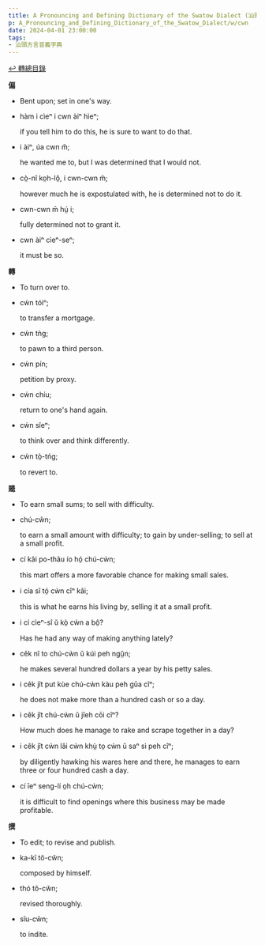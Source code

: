 ```yaml
---
title: A Pronouncing and Defining Dictionary of the Swatow Dialect (汕頭方言音義字典) / cwn
p: A_Pronouncing_and_Defining_Dictionary_of_the_Swatow_Dialect/w/cwn
date: 2024-04-01 23:00:00
tags: 
- 汕頭方言音義字典
---
```


[↩️ 轉總目錄](/A_Pronouncing_and_Defining_Dictionary_of_the_Swatow_Dialect)


**偏**
- Bent upon; set in one's way.

- hàm i cìeⁿ i cwn àiⁿ hìeⁿ;

  if you tell him to do this, he is sure to want to do that.

- i àiⁿ, úa cwn m̆;

  he wanted me to, but I was determined that I would not.

- cò̤-nî ko̤h-lô̤, i cwn-cwn m̆;

  however much he is expostulated with, he is determined not to do it.

- cwn-cwn m̄ hṳ́ i;

  fully determined not to grant it.

- cwn àiⁿ cìeⁿ-seⁿ;

  it must be so.

**轉**
- To turn over to.

- cẃn tóiⁿ;

  to transfer a mortgage.

- cẃn tǹg;

  to pawn to a third person.

- cẃn pín;

  petition by proxy.

- cẃn chíu;

  return to one's hand again.

- cẃn sĭeⁿ;

  to think over and think differently.

- cẃn tò̤-tńg;

  to revert to.

**贃**
- To earn small sums; to sell with difficulty.

- chú-cŵn;

  to earn a small amount with difficulty; to gain by under-selling; to sell at a small profit.

- cí kâi po-thâu ío hó̤ chú-cẁn;

  this mart offers a more favorable chance for making small sales.

- i cía sĭ tó̤ cẁn cîⁿ kâi;

  this is what he earns his living by, selling it at a small profit.

- i cí cìeⁿ-sî ŭ kò̤ cẁn a bô̤?

  Has he had any way of making anything lately?

- cêk nî to chú-cẁn ŭ kúi peh ngṳ̂n;

  he makes several hundred dollars a year by his petty sales.

- i cêk jît put kùe chú-cẁn kàu peh gūa cîⁿ;

  he does not make more than a hundred cash or so a day.

- i cêk jît chú-cẁn ŭ jîeh cōi cîⁿ?

  How much does he manage to rake and scrape  together in a day?

- i cêk jît cẁn lâi cẁn khṳ̀ to̤ cẁn ŭ saⁿ sì peh cîⁿ;

  by diligently hawking his wares here and there, he manages to earn three or four hundred cash a day.

- cí īeⁿ seng-lí o̤h chú-cẁn;

  it is difficult to find openings where this business may be made profitable.

**撰**
- To edit; to revise and publish.

- ka-kī tŏ-cw̆n;

  composed by himself.

- thó tŏ-cw̆n;

  revised thoroughly.

- sĭu-cw̆n;

  to indite.